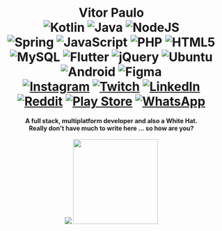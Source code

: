 <h1 align="center">Vitor Paulo
  <br>
  <img alt="Kotlin" src="https://img.shields.io/badge/kotlin-%230095D5.svg?&style=for-the-badge&logo=kotlin&logoColor=white"/>
  <img alt="Java" src="https://img.shields.io/badge/java-%23ED8B00.svg?&style=for-the-badge&logo=java&logoColor=white"/>
  <img alt="NodeJS" src="https://img.shields.io/badge/node.js%20-%2343853D.svg?&style=for-the-badge&logo=node.js&logoColor=white"/>
  <br>
  <img alt="Spring" src="https://img.shields.io/badge/spring%20-%236DB33F.svg?&style=for-the-badge&logo=spring&logoColor=white"/>
  <img alt="JavaScript" src="https://img.shields.io/badge/javascript%20-%23323330.svg?&style=for-the-badge&logo=javascript&logoColor=%23F7DF1E"/>
  <img alt="PHP" src="https://img.shields.io/badge/php-%23777BB4.svg?&style=for-the-badge&logo=php&logoColor=white"/>
  <img alt="HTML5" src="https://img.shields.io/badge/html5%20-%23E34F26.svg?&style=for-the-badge&logo=html5&logoColor=white"/>
  <br>
  <img alt="MySQL" src="https://img.shields.io/badge/mysql-%2300f.svg?&style=for-the-badge&logo=mysql&logoColor=white"/>
  <img alt="Flutter" src="https://img.shields.io/badge/Flutter%20-%2302569B.svg?&style=for-the-badge&logo=Flutter&logoColor=white" />
  <img alt="jQuery" src="https://img.shields.io/badge/jquery%20-%230769AD.svg?&style=for-the-badge&logo=jquery&logoColor=white"/>
  <img alt="Ubuntu" src="https://img.shields.io/badge/Ubuntu-E95420?style=for-the-badge&logo=ubuntu&logoColor=white" />
  <img alt="Android" src="https://img.shields.io/badge/Android-3DDC84?style=for-the-badge&logo=android&logoColor=white" />
  <img alt="Figma" src="https://img.shields.io/badge/figma%20-%23F24E1E.svg?&style=for-the-badge&logo=figma&logoColor=white"/>
  <br>
  <a href="https://www.instagram.com/vit.orpaulo/" target="_blank"><img alt="Instagram" src="https://img.shields.io/badge/vit.orpaulo-%23E4405F.svg?&style=for-the-badge&logo=Instagram&logoColor=white"/></a>
  <a href="https://www.twitch.tv/vitorblog_" target="_blank"><img alt="Twitch" src="https://img.shields.io/badge/vitorblog_-%239146FF.svg?&style=for-the-badge&logo=Twitch&logoColor=white"/></a>
  <a href="https://www.linkedin.com/in/vitor-paulo-910186164/" target="_blank"><img alt="LinkedIn" src="https://img.shields.io/badge/Vitor Paulo-%230077B5.svg?&style=for-the-badge&logo=linkedin&logoColor=white"/></a>
  <a href="https://www.reddit.com/user/vitorblog" target="_blank"><img alt="Reddit" src="https://img.shields.io/badge/vitorblog-FF4500?style=for-the-badge&logo=reddit&logoColor=white" /></a>
  <a href="https://play.google.com/store/apps/dev?id=5689578225764006091" target="_blank"><img alt="Play Store" src="https://img.shields.io/badge/Vitor Paulo-414141?style=for-the-badge&logo=google-play&logoColor=white" /></a>
  <a href="https://wa.me/5547996910435" target="_blank"><img alt="WhatsApp" src="https://img.shields.io/badge/47 996910435-25D366?style=for-the-badge&logo=whatsapp&logoColor=white"/></a>
</h1>
<p align="center">
  <strong>A full stack, multiplatform developer and also a White Hat.<br>Really don't have much to write here ... so how are you?</strong>
  <br>
  <br>
  <img src="https://github-readme-stats.vercel.app/api?username=vitorblog&show_icons=true&theme=radical&count_private=true">
  <img src="https://github-readme-stats.vercel.app/api/top-langs/?username=vitorblog&show_icons=true&theme=radical&count_private=true" height="195px">
</p>
